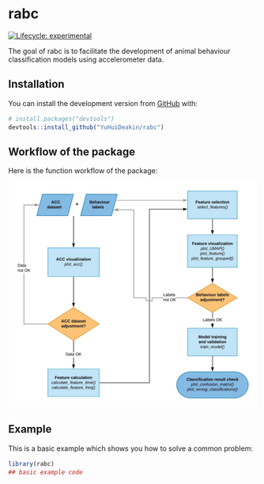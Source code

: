 
<!-- README.md is generated from README.Rmd. Please edit that file -->

# rabc

<!-- badges: start -->

[![Lifecycle:
experimental](https://img.shields.io/badge/lifecycle-experimental-orange.svg)](https://lifecycle.r-lib.org/articles/stages.html#experimental)
<!-- badges: end -->

The goal of rabc is to facilitate the development of animal behaviour
classification models using accelerometer data.

## Installation

You can install the development version from
[GitHub](https://github.com/) with:

``` r
# install.packages("devtools")
devtools::install_github("YuHuiDeakin/rabc")
```

## Workflow of the package

Here is the function workflow of the package:

![](rabc%20Diagram.jpeg)

## Example

This is a basic example which shows you how to solve a common problem:

``` r
library(rabc)
## basic example code
```
